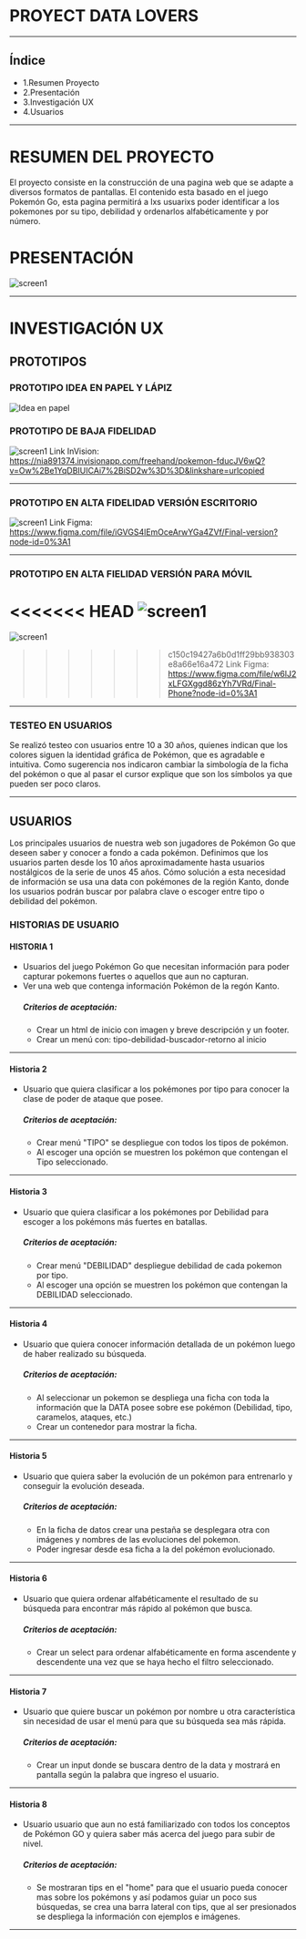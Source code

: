 
# PROYECT DATA LOVERS

***

## Índice

* 1.Resumen Proyecto
* 2.Presentación
* 3.Investigación UX
* 4.Usuarios


***

# RESUMEN DEL PROYECTO
El proyecto consiste en la construcción de una pagina web que se adapte a diversos formatos de pantallas. El contenido esta basado en el juego Pokemón Go, esta pagina permitirá a lxs usuarixs poder identificar a los pokemones por su tipo, debilidad y ordenarlos alfabéticamente y por número.

# PRESENTACIÓN 
 ![screen1](src/Img/imagenproyecto.png)

***

# INVESTIGACIÓN UX 

 ## PROTOTIPOS 
 
 ### PROTOTIPO IDEA EN PAPEL Y LÁPIZ
 ![Idea en papel](src/Img/proyectopapel.png)
 ### PROTOTIPO DE BAJA FIDELIDAD
 ![screen1](src/Img/prototipoenbajacalidad.png)
 Link InVision: https://nia891374.invisionapp.com/freehand/pokemon-fducJV6wQ?v=Ow%2Be1YqDBIUICAi7%2BiSD2w%3D%3D&linkshare=urlcopied
 ***
 ### PROTOTIPO EN ALTA FIDELIDAD VERSIÓN ESCRITORIO
 ![screen1](src/Img/prototipodealtafigma.png)
 Link Figma: https://www.figma.com/file/iGVGS4lEmOceArwYGa4ZVf/Final-version?node-id=0%3A1
 ***
 ### PROTOTIPO EN ALTA FIELIDAD VERSIÓN PARA MÓVIL 
<<<<<<< HEAD
 ![screen1](src/Img/prototipodealtaphone.png)
=======
![screen1](src/Img/prototipodealtaphone.png)
>>>>>>> c150c19427a6b0d1ff29bb938303e8a66e16a472
 Link Figma: https://www.figma.com/file/w6lJ2xLFGXggd86zYh7VRd/Final-Phone?node-id=0%3A1

 ****
 ### TESTEO EN USUARIOS

Se realizó testeo con usuarios entre 10 a 30 años, quienes indican que los colores siguen la identidad gráfica de Pokémon, que es agradable e intuitiva. Como sugerencia nos indicaron cambiar la simbología de la ficha del pokémon o que al pasar el cursor explique que son los símbolos ya que pueden ser poco claros.
 
***

 ## USUARIOS
   Los principales usuarios de nuestra web son jugadores de Pokémon Go que deseen saber y conocer a fondo a cada pokémon.
   Definimos que los usuarios parten desde los 10 años aproximadamente hasta usuarios nostálgicos de la serie de unos 45 años.
   Cómo solución a esta necesidad de información se usa una data con pokémones de la región Kanto, donde los usuarios podrán buscar por palabra clave o escoger entre tipo o debilidad del pokémon.

 ### HISTORIAS DE USUARIO

 #### HISTORIA 1 
 - Usuarios del juego Pokémon Go que necesitan información para poder capturar pokemons fuertes o aquellos que aun no capturan. 
 - Ver una web que contenga información Pokémon de la regón Kanto.
   ##### Criterios de aceptación: 
   - Crear un html de inicio con imagen y breve descripción y un footer.
   - Crear un menú con: tipo-debilidad-buscador-retorno al inicio
***
 #### Historia 2
 - Usuario que quiera clasificar a los pokémones por tipo para conocer la clase de poder de ataque que posee. 
   ##### Criterios de aceptación: 
   - Crear menú "TIPO" se despliegue con todos los tipos de pokémon.
   - Al escoger una opción se muestren los pokémon que contengan el Tipo seleccionado.
***
 #### Historia 3
 - Usuario que quiera clasificar a los pokémones por Debilidad para escoger a los pokémons más fuertes en batallas.
   ##### Criterios de aceptación:
   - Crear menú "DEBILIDAD" despliegue debilidad de cada pokemon por tipo.
   - Al escoger una opción se muestren los pokémon que contengan la DEBILIDAD seleccionado.
 ***
 #### Historia 4
 - Usuario que quiera conocer información detallada de un pokémon luego de haber realizado su búsqueda.
   ##### Criterios de aceptación:
   - Al seleccionar un pokemon se despliega una ficha con toda la información que la DATA posee sobre ese pokémon (Debilidad, tipo, caramelos, ataques, etc.)
   - Crear un contenedor para mostrar la ficha.
 ***
 #### Historia 5
 - Usuario que quiera saber la evolución de un pokémon para entrenarlo y conseguir la evolución deseada.
   ##### Criterios de aceptación:
   - En la ficha de datos crear una pestaña se desplegara otra con imágenes y nombres de las evoluciones del pokemon.
   - Poder ingresar desde esa ficha a la del pokémon evolucionado.
***
 #### Historia 6
 - Usuario que quiera ordenar alfabéticamente el resultado de su búsqueda para encontrar más rápido al pokémon que busca.
   ##### Criterios de aceptación:
   - Crear un select para ordenar alfabéticamente en forma ascendente y descendente una vez que se haya hecho el filtro seleccionado.
***
 #### Historia 7
 - Usuario que quiere buscar un pokémon por nombre u otra característica sin necesidad de usar el menú para que su búsqueda sea más rápida.
   ##### Criterios de aceptación:
   - Crear un input donde se buscara dentro de la data y mostrará en pantalla según la palabra que ingreso el usuario.
***
#### Historia 8
 - Usuario usuario que aun no está familiarizado con todos los conceptos de Pokémon GO y quiera saber más acerca del juego para subir de  nivel.
   ##### Criterios de aceptación:
   - Se mostraran tips en el "home" para que el usuario pueda conocer mas sobre los pokémons y así podamos guiar un poco sus búsquedas, se crea una barra lateral con tips, que al ser presionados se despliega la información con ejemplos e imágenes.
  
***
